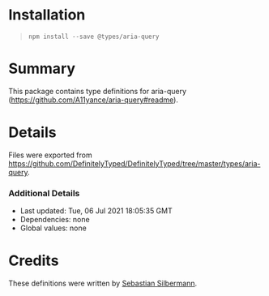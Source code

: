 # Installation

> `npm install --save @types/aria-query`

# Summary

This package contains type definitions for aria-query (https://github.com/A11yance/aria-query#readme).

# Details

Files were exported from https://github.com/DefinitelyTyped/DefinitelyTyped/tree/master/types/aria-query.

### Additional Details

* Last updated: Tue, 06 Jul 2021 18:05:35 GMT
* Dependencies: none
* Global values: none

# Credits

These definitions were written by [Sebastian Silbermann](https://github.com/eps1lon).
